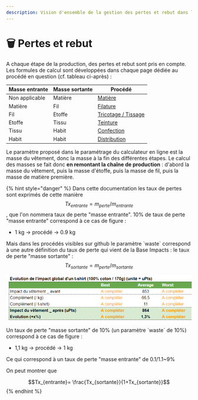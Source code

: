 ```yaml
---
description: Vision d'ensemble de la gestion des pertes et rebut dans l'outil
---
```


# 🗑️ Pertes et rebut

A chaque étape de la production, des pertes et rebut sont pris en compte. Les formules de calcul sont développées dans chaque page dédiée au procédé en question (cf. tableau ci-après) :

| Masse entrante | Masse sortante | Procédé                                                                                                               |
| -------------- | -------------- | --------------------------------------------------------------------------------------------------------------------- |
| Non applicable | Matière        | [Matière](https://fabrique-numerique.gitbook.io/ecobalyse/textile/etapes-du-cycle-de-vie/etape-1-matieres)            |
| Matière        | Fil            | [Filature](https://fabrique-numerique.gitbook.io/ecobalyse/textile/etapes-du-cycle-de-vie/etape-2-fabrication-du-fil) |
| Fil            | Etoffe         | [Tricotage / Tissage](tricotage-tissage.md)                                                                           |
| Etoffe         | Tissu          | [Teinture](ennoblissement/)                                                                                           |
| Tissu          | Habit          | [Confection](confection.md)                                                                                           |
| Habit          | Habit          | [Distribution](distribution.md)                                                                                       |

Le paramètre proposé dans le paramétrage du calculateur en ligne est la masse du vêtement, donc la masse à la fin des différentes étapes. Le calcul des masses se fait donc **en remontant la chaîne de production** : d'abord la masse du vêtement, puis la masse d'étoffe, puis la masse de fil, puis la masse de matière première.



{% hint style="danger" %}
Dans cette documentation les taux de pertes sont exprimés de cette manière  $$Tx_{entrante}=m_{perte}/m_{entrante}$$, que l'on nommera taux de perte "masse entrante". 10% de taux de perte "masse entrante" correspond à ce cas de figure :&#x20;

* 1 kg -> procédé -> 0.9 kg

Mais dans les procédés visibles sur github le paramètre \`waste\` correspond à une autre définition du taux de perte qui vient de la Base Impacts : le taux de perte "masse sortante" :  $$Tx_{sortante}=m_{perte}/m_{sortante}$$

![](<../../.gitbook/assets/image (111).png>)&#x20;

Un taux de perte "masse sortante" de 10% (un paramètre \`waste\` de 10%) correspond à ce cas de figure :

* 1,1 kg -> procédé -> 1 kg

Ce qui correspond à un taux de perte "masse entrante" de 0.1/1.1\~9%



On peut montrer que&#x20;

$$Tx_{entrante}= \frac{Tx_{sortante}}{1+Tx_{sortante}}$$
{% endhint %}





&#x20;
